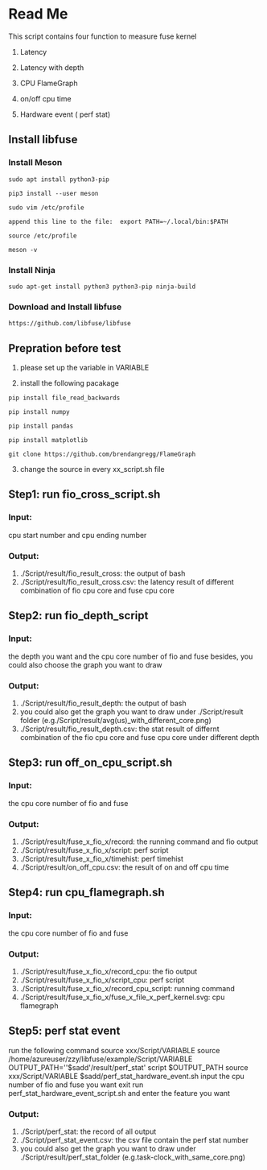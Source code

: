 # **Read Me**
This script contains four function to measure fuse kernel

1. Latency

2. Latency with depth

3. CPU FlameGraph

4. on/off cpu time

5. Hardware event ( perf stat)
   
   
## **Install libfuse**

### Install Meson

````
sudo apt install python3-pip

pip3 install --user meson

sudo vim /etc/profile

append this line to the file:  export PATH=~/.local/bin:$PATH

source /etc/profile

meson -v

````
### Install Ninja

````
sudo apt-get install python3 python3-pip ninja-build
````
### Download and Install libfuse
````
https://github.com/libfuse/libfuse
````



## **Prepration before test**
1. please set up the variable in VARIABLE

2. install the following pacakage
````
pip install file_read_backwards

pip install numpy

pip install pandas

pip install matplotlib

git clone https://github.com/brendangregg/FlameGraph
````

3. change the source in every xx_script.sh file

## Step1: run fio_cross_script.sh
### Input: 
cpu start number and cpu ending number
### Output:
1. ./Script/result/fio_result_cross: the output of bash
2. ./Script/result/fio_result_cross.csv: the latency result of different combination of fio cpu core and fuse cpu core


## Step2: run fio_depth_script
### Input:
the depth you want and the cpu core number of fio and fuse
besides, you could also choose the graph you want to draw
### Output:
1. ./Script/result/fio_result_depth: the output of bash
2. you could also get the graph you want to draw under ./Script/result folder (e.g./Script/result/avg(us)_with_different_core.png)
3.  ./Script/result/fio_result_depth.csv: the stat result of differnt combination of the fio cpu core and fuse cpu core under different depth


## Step3: run off_on_cpu_script.sh
### Input:
the cpu core number of fio and fuse
### Output:
1. ./Script/result/fuse_x_fio_x/record: the running command and fio output
2. ./Script/result/fuse_x_fio_x/script: perf script
3. ./Script/result/fuse_x_fio_x/timehist: perf timehist
4. ./Script/result/on_off_cpu.csv: the result of on and off cpu time


## Step4: run cpu_flamegraph.sh
### Input:
the cpu core number of fio and fuse
### Output:
1. ./Script/result/fuse_x_fio_x/record_cpu: the fio output
2. ./Script/result/fuse_x_fio_x/script_cpu: perf script
3. ./Script/result/fuse_x_fio_x/record_cpu_script: running command
4. ./Script/result/fuse_x_fio_x/fuse_x_file_x_perf_kernel.svg: cpu flamegraph

## Step5: perf stat event
run the following command
source xxx/Script/VARIABLE
source /home/azureuser/zzy/libfuse/example/Script/VARIABLE
OUTPUT_PATH=''$sadd'/result/perf_stat'
script $OUTPUT_PATH
	source xxx/Script/VARIABLE
	$sadd/perf_stat_hardware_event.sh
	input the cpu number of fio and fuse you want
exit
run perf_stat_hardware_event_script.sh and enter the feature you want

### Output:
1. ./Script/perf_stat: the record of all output
2. ./Script/perf_stat_event.csv: the csv file contain the perf stat number
3.  you could also get the graph you want to draw under ./Script/result/perf_stat_folder (e.g.task-clock_with_same_core.png)



